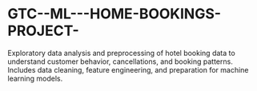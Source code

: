 # GTC--ML---HOME-BOOKINGS-PROJECT-
Exploratory data analysis and preprocessing of hotel booking data to understand customer behavior, cancellations, and booking patterns. Includes data cleaning, feature engineering, and preparation for machine learning models.
